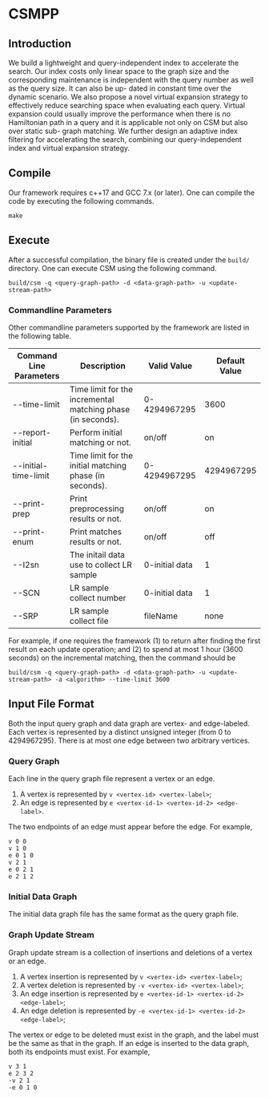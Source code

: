 # CSMPP
## Introduction

We build a lightweight and query-independent index to accelerate the search. Our index costs only linear space to the graph size and the corresponding maintenance is independent with the query number as well as the query size. It can also be up- dated in constant time over the dynamic scenario. We also propose a novel virtual expansion strategy to effectively reduce searching space when evaluating each query. Virtual expansion could usually improve the performance when there is no Hamiltonian path in a query and it is applicable not only on CSM but also over static sub- graph matching. We further design an adaptive index filtering for accelerating the search, combining our query-independent index and virtual expansion strategy.

## Compile

Our framework requires c++17 and GCC 7.x (or later). One can compile the code by executing the following commands. 

```shell
make
```

## Execute

After a successful compilation, the binary file is created under the `build/` directory. One can execute CSM using the following command.

```shell
build/csm -q <query-graph-path> -d <data-graph-path> -u <update-stream-path> 
```


### Commandline Parameters

Other commandline parameters supported by the framework are listed in the following table.

| Command Line Parameters | Description                                                     | Valid Value      | Default Value |
|-------------------------|-----------------------------------------------------------------|------------------|---------------|
| --time-limit            | Time limit for the incremental matching phase (in seconds).     | 0-4294967295     | 3600          |
| --report-initial        | Perform initial matching or not.                                | on/off           | on            |
| --initial-time-limit    | Time limit for the initial matching phase (in seconds).         | 0-4294967295     | 4294967295    |
| --print-prep            | Print preprocessing results or not.                             | on/off           | on            |
| --print-enum            | Print matches results or not.                                   | on/off           | off           |
| --I2sn                  | The initail data use to collect LR sample                       | 0-initial data   | 1             |
| --SCN                   | LR sample collect number                                        | 0-initial data   | 1             |
| --SRP                   | LR sample collect file                                          | fileName         | none          |

For example, if one requires the framework (1) to return after finding the first result on each update operation; and (2) to spend at most 1 hour (3600 seconds) on the incremental matching, then the command should be

```shell
build/csm -q <query-graph-path> -d <data-graph-path> -u <update-stream-path> -a <algorithm> --time-limit 3600
```

## Input File Format
Both the input query graph and data graph are vertex- and edge-labeled. Each vertex is represented by a distinct unsigned integer (from 0 to 4294967295). There is at most one edge between two arbitrary vertices. 

### Query Graph

Each line in the query graph file represent a vertex or an edge.

1. A vertex is represented by `v <vertex-id> <vertex-label>`;
2. An edge is represented by `e <vertex-id-1> <vertex-id-2> <edge-label>`.

The two endpoints of an edge must appear before the edge. For example, 

```
v 0 0
v 1 0
e 0 1 0
v 2 1
e 0 2 1
e 2 1 2
```

### Initial Data Graph

The initial data graph file has the same format as the query graph file.

### Graph Update Stream

Graph update stream is a collection of insertions and deletions of a vertex or an edge.

1. A vertex insertion is represented by `v <vertex-id> <vertex-label>`;
2. A vertex deletion is represented by `-v <vertex-id> <vertex-label>`;
3. An edge insertion is represented by `e <vertex-id-1> <vertex-id-2> <edge-label>`;
4. An edge deletion is represented by `-e <vertex-id-1> <vertex-id-2> <edge-label>`;

The vertex or edge to be deleted must exist in the graph, and the label must be the same as that in the graph. If an edge is inserted to the data graph, both its endpoints must exist. For example,

```
v 3 1
e 2 3 2
-v 2 1
-e 0 1 0
```
